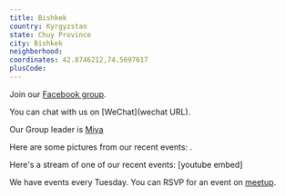```yaml
---
title: Bishkek
country: Kyrgyzstan
state: Chuy Province
city: Bishkek
neighborhood: 
coordinates: 42.8746212,74.5697617
plusCode:
---
```

Join our [Facebook group](https://www.facebook.com/groups/free.code.camp.bishkek).

You can chat with us on [WeChat](wechat URL).

Our Group leader is [Miya](freecodecamp.org/miya)

Here are some pictures from our recent events:
![]().

Here's a stream of one of our recent events:
[youtube embed]

We have events every Tuesday. You can RSVP for an event on [meetup](meetupurl).
